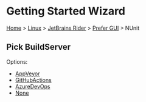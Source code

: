 # Getting Started Wizard

[Home](/docs/wiz/readme.md) > [Linux](Linux.md) > [JetBrains Rider](Linux_Rider.md) > [Prefer GUI](Linux_Rider_Gui.md) > NUnit

## Pick BuildServer

Options:
 * [AppVeyor](Linux_Rider_Gui_NUnit_AppVeyor.md)
 * [GitHubActions](Linux_Rider_Gui_NUnit_GitHubActions.md)
 * [AzureDevOps](Linux_Rider_Gui_NUnit_AzureDevOps.md)
 * [None](Linux_Rider_Gui_NUnit_None.md)
